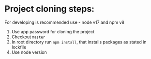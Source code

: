 # Project cloning steps: #

For developing is recommended use - node v17 and npm v8

1. Use app password for cloning the project
2. Checkout `master`
3. In root directory run `npm install`, that installs packages as stated in lockfile
4. Use node version 